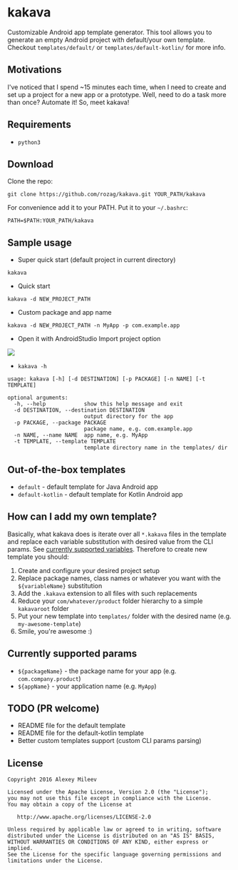 # kakava
Customizable Android app template generator. This tool allows you to generate an empty Android project with default/your own template. Checkout `templates/default/` or `templates/default-kotlin/` for more info.

## Motivations
I've noticed that I spend ~15 minutes each time, when I need to create and set up a project for a new app or a prototype. Well, need to do a task more than once? Automate it! So, meet kakava!

## Requirements
* `python3`

## Download
Clone the repo:
```
git clone https://github.com/rozag/kakava.git YOUR_PATH/kakava
```
For convenience add it to your PATH. Put it to your `~/.bashrc`:
```
PATH=$PATH:YOUR_PATH/kakava
```

## Sample usage
* Super quick start (default project in current directory)
```
kakava
```
* Quick start
```
kakava -d NEW_PROJECT_PATH
```
* Custom package and app name
```
kakava -d NEW_PROJECT_PATH -n MyApp -p com.example.app
```
* Open it with AndroidStudio Import project option

![](static/android_studio_import.png)
* `kakava -h`
```
usage: kakava [-h] [-d DESTINATION] [-p PACKAGE] [-n NAME] [-t TEMPLATE]

optional arguments:
  -h, --help            show this help message and exit
  -d DESTINATION, --destination DESTINATION
                        output directory for the app
  -p PACKAGE, --package PACKAGE
                        package name, e.g. com.example.app
  -n NAME, --name NAME  app name, e.g. MyApp
  -t TEMPLATE, --template TEMPLATE
                        template directory name in the templates/ dir
```

## Out-of-the-box templates
* `default` - default template for Java Android app
* `default-kotlin` - default template for Kotlin Android app

## How can I add my own template?
Basically, what kakava does is iterate over all `*.kakava` files in the template and replace each variable substitution with desired value from the CLI params. See [currently supported variables](#currently-supported-params). Therefore to create new template you should:
 1. Create and configure your desired project setup
 2. Replace package names, class names or whatever you want with the `${variableName}` substitution
 3. Add the `.kakava` extension to all files with such replacements
 4. Reduce your `com/whatever/product` folder hierarchy to a simple `kakavaroot` folder
 5. Put your new template into `templates/` folder with the desired name (e.g. `my-awesome-template`)
 6. Smile, you're awesome :)

## Currently supported params
* `${packageName}` - the package name for your app (e.g. `com.company.product`)
* `${appName}` - your application name (e.g. `MyApp`)

## TODO (PR welcome)
* README file for the default template
* README file for the default-kotlin template
* Better custom templates support (custom CLI params parsing)

## License

    Copyright 2016 Alexey Mileev

    Licensed under the Apache License, Version 2.0 (the "License");
    you may not use this file except in compliance with the License.
    You may obtain a copy of the License at

       http://www.apache.org/licenses/LICENSE-2.0

    Unless required by applicable law or agreed to in writing, software
    distributed under the License is distributed on an "AS IS" BASIS,
    WITHOUT WARRANTIES OR CONDITIONS OF ANY KIND, either express or implied.
    See the License for the specific language governing permissions and
    limitations under the License.
